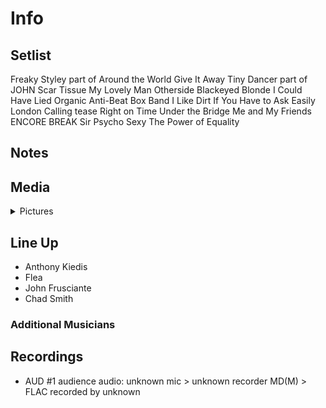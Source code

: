 # Info

## Setlist

Freaky Styley part of
Around the World
Give It Away
Tiny Dancer part of JOHN
Scar Tissue
My Lovely Man
Otherside
Blackeyed Blonde
I Could Have Lied
Organic Anti-Beat Box Band
I Like Dirt
If You Have to Ask
Easily
London Calling tease
Right on Time
Under the Bridge
Me and My Friends
ENCORE BREAK
Sir Psycho Sexy
The Power of Equality

## Notes

## Media 

<details>
  <summary>Pictures</summary>
  <!--<img alt="Setlist" title="Setlist" src="_.jpg" height="200" />
  <img alt="Clipping" title="Clipping" src="_.jpg" height="200" />
  <img alt="Flyer" title="Flyer" src="_.jpg" height="200" />-->
</details>

## Line Up

* Anthony Kiedis
* Flea
* John Frusciante
* Chad Smith

### Additional Musicians

## Recordings

* AUD #1 audience audio: unknown mic > unknown recorder MD(M) > FLAC recorded by unknown